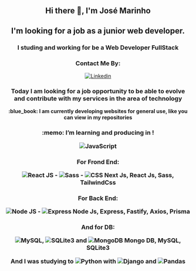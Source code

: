 <div align="center"> 
  <h2> 
Hi there 👋, I'm
José Marinho
</h2>

<h2>I'm looking for a job as a junior web developer.</h2>

<h3>I studing and working for be a Web Developer FullStack </h3>

<h3>Contact Me By:</h3>

[![Linkedin](https://img.shields.io/badge/LinkedIn-0077B5?style=for-the-badge&logo=linkedin&logoColor=white)](https://www.linkedin.com/in/jos%C3%A9-marinho-dev/)

<h3> Today I am looking for a job opportunity to be able to evolve and contribute with my services in the area of technology </h3>

<p ><b >:blue_book: I am currently developing websites for general use, like you can view in my repositories</b></p>

<h3 > :memo: I’m learning and producing in !</ h3>

![JavaScript](https://img.shields.io/badge/JavaScript-323330?style=for-the-badge&logo=javascript&logoColor=F7DF1E) 
<h3 > For Frond End:</ h3>

![React JS](https://img.shields.io/badge/React-20232A?style=for-the-badge&logo=react&logoColor=61DAFB) - ![Sass](https://img.shields.io/badge/Sass-CC6699?style=for-the-badge&logo=sass&logoColor=white) - ![CSS](https://img.shields.io/badge/CSS3-1572B6?style=for-the-badge&logo=css3&logoColor=white)
Next Js, React Js, Sass, TailwindCss
<h3 > For Back End: </ h3>

![Node JS](https://img.shields.io/badge/Node.js-339933?style=for-the-badge&logo=nodedotjs&logoColor=white) - ![Express](https://img.shields.io/badge/Express.js-000000?style=for-the-badge&logo=express&logoColor=white)
Node Js, Express, Fastify, Axios, Prisma

<h3> And for DB:</ h3>

![MySQL](https://img.shields.io/badge/MySQL-005C84?style=for-the-badge&logo=mysql&logoColor=white), ![SQLite3](https://img.shields.io/badge/SQLite-07405E?style=for-the-badge&logo=sqlite&logoColor=white) and ![MongoDB](https://img.shields.io/badge/MongoDB-4EA94B?style=for-the-badge&logo=mongodb&logoColor=white)
Mongo DB, MySQL, SQLite3
<br />

And I was studying to ![Python](https://img.shields.io/badge/Python-FFD43B?style=for-the-badge&logo=python&logoColor=blue) with ![Django](https://img.shields.io/badge/Django-092E20?style=for-the-badge&logo=django&logoColor=green) and ![Pandas](https://img.shields.io/badge/Pandas-2C2D72?style=for-the-badge&logo=pandas&logoColor=white)

</div>
